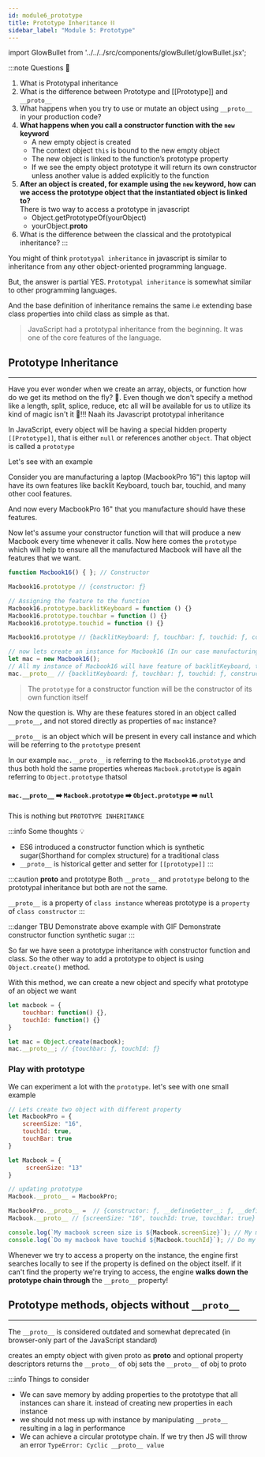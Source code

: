 ```yaml
---
id: module6_prototype
title: Prototype Inheritance ⛓
sidebar_label: "Module 5: Prototype"
---
```


import GlowBullet from '../../../src/components/glowBullet/glowBullet.jsx';

:::note Questions 🤔
1. What is Prototypal inheritance
2. What is the difference between Prototype and [[Prototype]] and `__proto__`
3. What happens when you try to use or mutate an object using `__proto__` in your production code?
4. **What happens when you call a constructor function with the `new` keyword**
   * A new empty object is created
   * The context object `this` is bound to the new empty object
   * The new object is linked to the function’s prototype property
   * If we see the empty object prototype it will return its own constructor unless another value is added explicitly to the function 
5. **After an object is created, for example using the `new` keyword, how can we access the prototype object that the instantiated object is linked to?** <br/>
    There is two way to access a prototype in javascript
    * Object.getPrototypeOf(yourObject)
    * yourObject.__proto__
6. What is the difference between the classical and the prototypical inheritance?
:::

You might of think `prototypal inheritance` in javascript is similar to inheritance from any other object-oriented programming language.

But, the answer is partial YES. `Prototypal inheritance` is somewhat similar to other programming languages.

And the base definition of inheritance remains the same i.e extending base class properties into child class as simple as that.

> JavaScript had a prototypal inheritance from the beginning. It was one of the core features of the language.

## Prototype Inheritance
----

Have you ever wonder when we create an array, objects, or function how do we get its method on the fly? 🤔. Even though we don't specify a method like a length, split, splice, reduce, etc all will be available for us to utilize its kind of magic isn't it 🔮!!! Naah its Javascript prototypal inheritance 

In JavaScript, every object will be having a special hidden property `[[Prototype]]`, that is either `null` or references another `object`. That object is called a `prototype`

Let's see with an example 

Consider you are manufacturing a laptop (MacbookPro 16") this laptop will have its own features like backlit Keyboard, touch bar, touchid, and many other cool features. 

And now every MacbookPro 16" that you manufacture should have these features.

Now let's assume your constructor function will that will produce a new Macbook every time whenever it calls. Now here comes the `prototype` which will help to ensure all the manufactured Macbook will have all the features that we want.

```js 
function Macbook16() { }; // Constructor

Macbook16.prototype // {constructor: ƒ}

// Assigning the feature to the function
Macbook16.prototype.backlitKeyboard = function () {}
Macbook16.prototype.touchbar = function () {}
Macbook16.prototype.touchid = function () {}

Macbook16.prototype // {backlitKeyboard: ƒ, touchbar: ƒ, touchid: ƒ, constructor: ƒ}

// now lets create an instance for Macbook16 (In our case manufacturing Macbook)
let mac = new Macbook16();
// All my instance of Macbook16 will have feature of backlitKeyboard, touchbar and touchid 
mac.__proto__ // {backlitKeyboard: ƒ, touchbar: ƒ, touchid: ƒ, constructor: ƒ}
```

> The `prototype` for a constructor function will be the constructor of its own function itself

Now the question is. Why are these features stored in an object called `__proto__`, and not stored directly as properties of `mac` instance?


`__proto__` is an object which will be present in every call instance and which will be referring to the `prototype` present 

In our example `mac.__proto__` is referring to the `Macbook16.prototype` and thus both hold the same properties whereas `Macbook.prototype` is again referring to `Object.prototype` thatsol


#### `mac.__proto__` ➡️ `Macbook.prototype` ➡️ `Object.prototype` ➡️ `null`

This is nothing but `PROTOTYPE INHERITANCE`

:::info Some thoughts 💡
* ES6 introduced a constructor function which is synthetic sugar(Shorthand for complex structure) for a traditional class
* `__proto__` is historical getter and setter for `[[prototype]]` 
:::

:::caution __proto__ and prototype
Both `__proto__` and `prototype` belong to the prototypal inheritance but both are not the same.

`__proto__` is a property of `class instance` whereas prototype is a `property` of `class constructor`
:::

:::danger TBU
Demonstrate above example with GIF
Demonstrate constructor function synthetic sugar
:::

So far we have seen a prototype inheritance with constructor function and class. So the other way to add a prototype to object is using `Object.create()` method. 

With this method, we can create a new object and specify what prototype of an object we want

```js
let macbook = {
    touchbar: function() {},
    touchId: function() {}
}

let mac = Object.create(macbook);
mac.__proto__; // {touchbar: ƒ, touchId: ƒ}
```

### Play with prototype

We can experiment a lot with the `prototype`. let's see with one small example

```js
// Lets create two object with different property
let MacbookPro = {
    screenSize: "16",
    touchId: true,
    touchBar: true
}

let Macbook = {
     screenSize: "13"
}

// updating prototype
Macbook.__proto__ = MacbookPro;

MacbookPro.__proto__ =  // {constructor: ƒ, __defineGetter__: ƒ, __defineSetter__: ƒ, hasOwnProperty: ƒ, __lookupGetter__: ƒ, …}
Macbook.__proto__ // {screenSize: "16", touchId: true, touchBar: true}

console.log(`My macbook screen size is ${Macbook.screenSize}`); // My macbook screen size is 13
console.log(`Do my macbook have touchid ${Macbook.touchId}`); // Do my macbook have touchid
```

Whenever we try to access a property on the instance, the engine first searches locally to see if the property is defined on the object itself. if it can't find the property we're trying to access, the engine **walks down the prototype chain through** the `__proto__` property!

## Prototype methods, objects without `__proto__` 
----

The `__proto__` is considered outdated and somewhat deprecated (in browser-only part of the JavaScript standard)


<GlowBullet highlightWord="Object.create(proto[, descriptors])"> creates an empty object with given proto as __proto__ and optional property descriptors</GlowBullet>
<GlowBullet highlightWord="Object.getPrototypeOf(obj)"> returns the `__proto__` of obj</GlowBullet>
<GlowBullet highlightWord="Object.setPrototypeOf(obj, proto)"> sets the `__proto__` of obj to proto</GlowBullet>


:::info Things to consider
* We can save memory by adding properties to the prototype that all instances can share it. instead of creating new properties in each instance
* we should not mess up with instance by manipulating `__proto__` resulting in a lag in performance 
* We can achieve a circular prototype chain. If we try then JS will throw an error `TypeError: Cyclic __proto__ value`